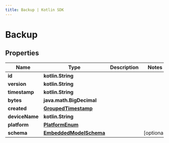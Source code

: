 ```yaml
---
title: Backup | Kotlin SDK
---
```




# Backup

## Properties
Name | Type | Description | Notes
------------ | ------------- | ------------- | -------------
**id** | **kotlin.String** |  | 
**version** | **kotlin.String** |  | 
**timestamp** | **kotlin.String** |  | 
**bytes** | **java.math.BigDecimal** |  | 
**created** | [**GroupedTimestamp**](GroupedTimestamp) |  | 
**deviceName** | **kotlin.String** |  | 
**platform** | [**PlatformEnum**](PlatformEnum) |  | 
**schema** | [**EmbeddedModelSchema**](EmbeddedModelSchema) |  |  [optional]




